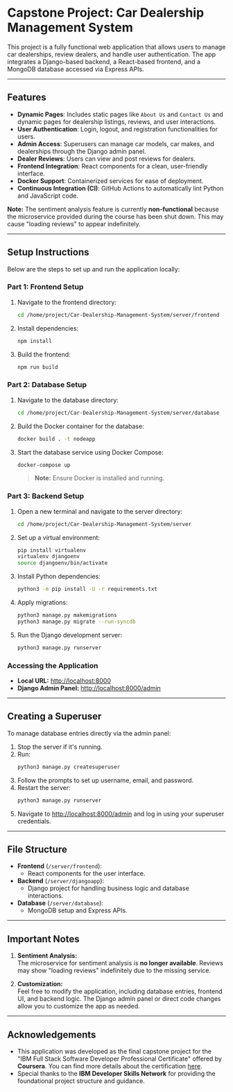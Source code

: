 # **Capstone Project: Car Dealership Management System**

This project is a fully functional web application that allows users to manage car dealerships, review dealers, and handle user authentication. The app integrates a Django-based backend, a React-based frontend, and a MongoDB database accessed via Express APIs.

---

## **Features**
- **Dynamic Pages**: Includes static pages like `About Us` and `Contact Us` and dynamic pages for dealership listings, reviews, and user interactions.
- **User Authentication**: Login, logout, and registration functionalities for users.
- **Admin Access**: Superusers can manage car models, car makes, and dealerships through the Django admin panel.
- **Dealer Reviews**: Users can view and post reviews for dealers.
- **Frontend Integration**: React components for a clean, user-friendly interface.
- **Docker Support**: Containerized services for ease of deployment.
- **Continuous Integration (CI)**: GitHub Actions to automatically lint Python and JavaScript code.

**Note:** The sentiment analysis feature is currently **non-functional** because the microservice provided during the course has been shut down. This may cause "loading reviews" to appear indefinitely.

---

## **Setup Instructions**

Below are the steps to set up and run the application locally:

### **Part 1: Frontend Setup**
1. Navigate to the frontend directory:
   ```bash
   cd /home/project/Car-Dealership-Management-System/server/frontend
   ```
2. Install dependencies:
   ```bash
   npm install
   ```
3. Build the frontend:
   ```bash
   npm run build
   ```

### **Part 2: Database Setup**
1. Navigate to the database directory:
   ```bash
   cd /home/project/Car-Dealership-Management-System/server/database
   ```
2. Build the Docker container for the database:
   ```bash
   docker build . -t nodeapp
   ```
3. Start the database service using Docker Compose:
   ```bash
   docker-compose up
   ```
   > **Note:** Ensure Docker is installed and running.

### **Part 3: Backend Setup**
1. Open a new terminal and navigate to the server directory:
   ```bash
   cd /home/project/Car-Dealership-Management-System/server
   ```
2. Set up a virtual environment:
   ```bash
   pip install virtualenv
   virtualenv djangoenv
   source djangoenv/bin/activate
   ```
3. Install Python dependencies:
   ```bash
   python3 -m pip install -U -r requirements.txt
   ```
4. Apply migrations:
   ```bash
   python3 manage.py makemigrations
   python3 manage.py migrate --run-syncdb
   ```
5. Run the Django development server:
   ```bash
   python3 manage.py runserver
   ```

### **Accessing the Application**
- **Local URL:** [http://localhost:8000](http://localhost:8000)
- **Django Admin Panel:** [http://localhost:8000/admin](http://localhost:8000/admin)

---

## **Creating a Superuser**
To manage database entries directly via the admin panel:

1. Stop the server if it's running.
2. Run:
   ```bash
   python3 manage.py createsuperuser
   ```
3. Follow the prompts to set up username, email, and password.
4. Restart the server:
   ```bash
   python3 manage.py runserver
   ```
5. Navigate to [http://localhost:8000/admin](http://localhost:8000/admin) and log in using your superuser credentials.

---

## **File Structure**

- **Frontend** (`/server/frontend`):
  - React components for the user interface.
- **Backend** (`/server/djangoapp`):
  - Django project for handling business logic and database interactions.
- **Database** (`/server/database`):
  - MongoDB setup and Express APIs.

---

## **Important Notes**

1. **Sentiment Analysis:**  
   The microservice for sentiment analysis is **no longer available**. Reviews may show "loading reviews" indefinitely due to the missing service.

2. **Customization:**  
   Feel free to modify the application, including database entries, frontend UI, and backend logic. The Django admin panel or direct code changes allow you to customize the app as needed.

---

## Acknowledgements

- This application was developed as the final capstone project for the "IBM Full Stack Software Developer Professional Certificate" offered by **Coursera**.
  You can find more details about the certification [here](https://www.coursera.org/professional-certificates/ibm-full-stack-cloud-developer).
- Special thanks to the **IBM Developer Skills Network** for providing the foundational project structure and guidance.
